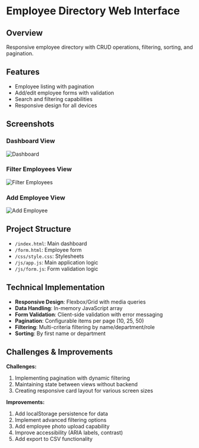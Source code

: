 # Employee Directory Web Interface

## Overview
Responsive employee directory with CRUD operations, filtering, sorting, and pagination.

## Features
- Employee listing with pagination
- Add/edit employee forms with validation
- Search and filtering capabilities
- Responsive design for all devices

## Screenshots

### Dashboard View
![Dashboard](https://drive.google.com/uc?export=view&id=1KHrWtKW4pT9OEBRqL2q0tOmNgNLx9rHP)

### Filter Employees View
![Filter Employees](https://drive.google.com/uc?export=view&id=1BE3RcjDKUYmvB85e__2zctvsclOteSpl)

### Add Employee View
![Add Employee](https://drive.google.com/uc?export=view&id=1BjHn14PyauviTr6NGw4uI24l0lb7k0hH)

## Project Structure
- `/index.html`: Main dashboard
- `/form.html`: Employee form
- `/css/style.css`: Stylesheets
- `/js/app.js`: Main application logic
- `/js/form.js`: Form validation logic

## Technical Implementation
- **Responsive Design**: Flexbox/Grid with media queries
- **Data Handling**: In-memory JavaScript array
- **Form Validation**: Client-side validation with error messaging
- **Pagination**: Configurable items per page (10, 25, 50)
- **Filtering**: Multi-criteria filtering by name/department/role
- **Sorting**: By first name or department

## Challenges & Improvements
**Challenges:**
1. Implementing pagination with dynamic filtering
2. Maintaining state between views without backend
3. Creating responsive card layout for various screen sizes

**Improvements:**
1. Add localStorage persistence for data
2. Implement advanced filtering options
3. Add employee photo upload capability
4. Improve accessibility (ARIA labels, contrast)
5. Add export to CSV functionality
